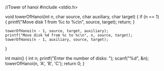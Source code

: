 //Tower of hanoi
#include <stdio.h>

void towerOfHanoi(int n, char source, char auxiliary, char target) {
    if (n == 1) {
        printf("Move disk 1 from %c to %c\n", source, target);
        return;
    }
    
    towerOfHanoi(n - 1, source, target, auxiliary);
    printf("Move disk %d from %c to %c\n", n, source, target);
    towerOfHanoi(n - 1, auxiliary, source, target);
}

int main() {
    int n;
    printf("Enter the number of disks: ");
    scanf("%d", &n);
    towerOfHanoi(n, 'A', 'B', 'C');
    return 0;
}
